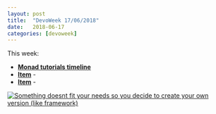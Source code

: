 ```yaml
---
layout: post
title:  "DevoWeek 17/06/2018"
date:   2018-06-17
categories: [devoweek]
---
```


This week:

* **[Monad tutorials timeline](https://wiki.haskell.org/Monad_tutorials_timeline)**
* **[Item]()** - 
* **[Item]()** - 
                            
[![Something doesnt fit your needs so you decide to create your own version (like framework)](https://imgs.xkcd.com/comics/standards.png)](https://xkcd.com/927/)
